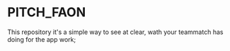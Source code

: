 # PITCH_FAON
This repository it's a simple way to see at clear, wath your teammatch has doing for the app work;

